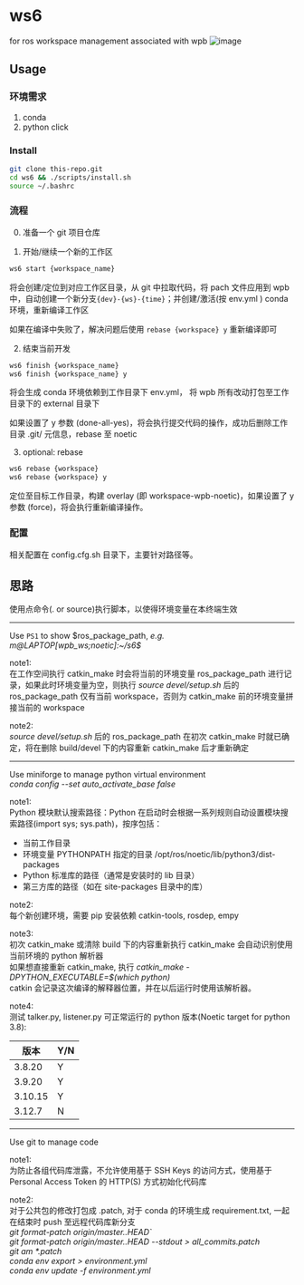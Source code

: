 # ws6
for ros workspace management associated with wpb
![image](https://github.com/user-attachments/assets/45a724dc-9529-421a-bf37-e2143597b898)

## Usage
### 环境需求

1. conda
2. python click

### Install

```bash
git clone this-repo.git
cd ws6 && ./scripts/install.sh
source ~/.bashrc
```

### 流程
0. 准备一个 git 项目仓库

1. 开始/继续一个新的工作区

```bash
ws6 start {workspace_name}
```
将会创建/定位到对应工作区目录，从 git 中拉取代码，将 pach 文件应用到 wpb 中，自动创建一个新分支`{dev}-{ws}-{time}`；并创建/激活(按 env.yml ) conda 环境，重新编译工作区

如果在编译中失败了，解决问题后使用 `rebase {workspace} y` 重新编译即可

2. 结束当前开发

```bash
ws6 finish {workspace_name}
ws6 finish {workspace_name} y
```
将会生成 conda 环境依赖到工作目录下 env.yml， 将 wpb 所有改动打包至工作目录下的 external 目录下

如果设置了 y 参数 (done-all-yes)，将会执行提交代码的操作，成功后删除工作目录 .git/ 元信息，rebase 至 noetic

3. optional: rebase
```bash
ws6 rebase {workspace}
ws6 rebase {workspace} y
```
定位至目标工作目录，构建 overlay (即 workspace-wpb-noetic)，如果设置了 y 参数 (force)，将会执行重新编译操作。

### 配置
相关配置在 config.cfg.sh 目录下，主要针对路径等。


## 思路
使用点命令(. or source)执行脚本，以使得环境变量在本终端生效

---
Use `PS1` to show \$ros_package_path, *e.g. m@LAPTOP[wpb_ws;noetic]:~/s6$*

note1:\
在工作空间执行 catkin_make 时会将当前的环境变量 ros_package_path 进行记录，如果此时环境变量为空，则执行 *source devel/setup.sh* 后的 ros_package_path 仅有当前 workspace，否则为 catkin_make 前的环境变量拼接当前的 workspace

note2:\
*source devel/setup.sh* 后的 ros_package_path 在初次 catkin_make 时就已确定，将在删除 build/devel 下的内容重新 catkin_make 后才重新确定

---
Use miniforge to manage python virtual environment\
*conda config --set auto_activate_base false*

note1:\
Python 模块默认搜索路径：Python 在启动时会根据一系列规则自动设置模块搜索路径(import sys; sys.path)，按序包括：
- 当前工作目录
- 环境变量 PYTHONPATH 指定的目录 /opt/ros/noetic/lib/python3/dist-packages
- Python 标准库的路径（通常是安装时的 lib 目录）
- 第三方库的路径（如在 site-packages 目录中的库） 

note2:\
每个新创建环境，需要 pip 安装依赖 catkin-tools, rosdep, empy

note3:\
初次 catkin_make 或清除 build 下的内容重新执行 catkin_make 会自动识别使用当前环境的 python 解析器\
如果想直接重新 catkin_make, 执行 *catkin_make -DPYTHON_EXECUTABLE=$(which python)*\
catkin 会记录这次编译的解释器位置，并在以后运行时使用该解析器。

note4:\
测试 talker.py, listener.py 可正常运行的 python 版本(Noetic target for python 3.8):

| 版本 | Y/N | 
| --- | --- |
| 3.8.20 | Y |
| 3.9.20 | Y |
| 3.10.15 | Y | 
| 3.12.7 | N |  


---
Use git to manage code

note1:\
为防止各组代码库泄露，不允许使用基于 SSH Keys 的访问方式，使用基于 Personal Access Token 的 HTTP(S) 方式初始化代码库

note2:\
对于公共包的修改打包成 .patch, 对于 conda 的环境生成 requirement.txt, 一起在结束时 push 至远程代码库新分支\
*git format-patch origin/master..HEAD`*\
*git format-patch origin/master..HEAD --stdout > all_commits.patch*\
*git am \*.patch*\
*conda env export > environment.yml*\
*conda env update -f environment.yml*
